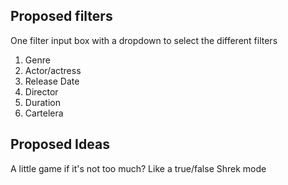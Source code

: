## Proposed filters
One filter input box with a dropdown to select the different filters

1. Genre 
2. Actor/actress
3. Release Date
4. Director
5. Duration
6. Cartelera 

## Proposed Ideas
A little game if it's not too much? Like a true/false
Shrek mode